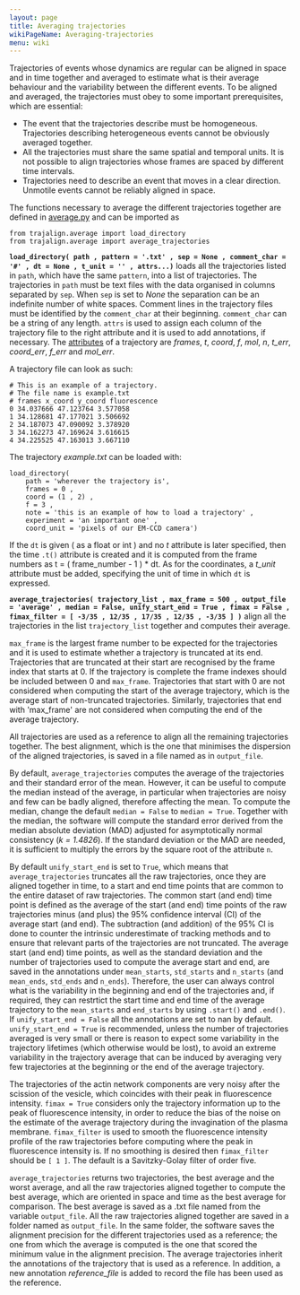 ```yaml
---
layout: page
title: Averaging trajectories
wikiPageName: Averaging-trajectories
menu: wiki
---
```


Trajectories of events whose dynamics are regular can be aligned in space and in time together and averaged to estimate what is their average behaviour and the variability between the different events. 
To be aligned and averaged, the trajectories must obey to some important prerequisites, which are essential:
* The event that the trajectories describe must be homogeneous. Trajectories describing heterogeneous events cannot be obviously averaged together.
* All the trajectories must share the same spatial and temporal units. It is not possible to align trajectories whose frames are spaced by different time intervals.
* Trajectories need to describe an event that moves in a clear direction. Unmotile events cannot be reliably aligned in space. 

The functions necessary to average the different trajectories together are defined in [average.py](https://github.com/apicco/trajectory_alignment/tree/master/trajalign) and can be imported as

	from trajalign.average import load_directory
	from trajalign.average import average_trajectories
    
**`load_directory( path , pattern = '.txt' , sep = None , comment_char = '#' , dt = None , t_unit = '' , attrs...)`** loads all the trajectories listed in `path`, which have the same `pattern`, into a list of trajectories. The trajectories in `path` must be text files with the data organised in columns separated by `sep`. When `sep` is set to _None_ the separation can be an indefinite number of white spaces. Comment lines in the trajectory files must be identified by the `comment_char` at their beginning. `comment_char` can be a string of any length. `attrs` is used to assign each column of the trajectory file to the right attribute and it is used to add annotations, if necessary. The [attributes](The-trajectory-class#trajectory-attributes) of a trajectory are _frames_, _t_, _coord_, _f_, _mol_, _n_, _t_err_, _coord_err_, _f_err_ and _mol_err_. 

A trajectory file can look as such:

	# This is an example of a trajectory. 
	# The file name is example.txt
	# frames x_coord y_coord fluorescence
	0 34.037666 47.123764 3.577058
	1 34.128681 47.177021 3.506692
	2 34.187073 47.090092 3.378920
	3 34.162273 47.169624 3.616615
	4 34.225525 47.163013 3.667110

The trajectory _example.txt_ can be loaded with:

	load_directory( 
		path = 'wherever the trajectory is',
		frames = 0 ,
		coord = (1 , 2) ,
		f = 3 ,
		note = 'this is an example of how to load a trajectory' ,
		experiment = 'an important one' ,
		coord_unit = 'pixels of our EM-CCD camera')

If the `dt` is given ( as a float or int ) and no _t_ attribute is later specified, then the time `.t()` attribute is created and it is computed from the frame numbers as t = ( frame_number - 1 ) * dt. As for the coordinates, a _t_unit_ attribute must be added, specifying the unit of time in which `dt` is expressed.

**`average_trajectories( trajectory_list , max_frame = 500 , output_file = 'average' , median = False, unify_start_end = True , fimax = False , fimax_filter = [ -3/35 , 12/35 , 17/35 , 12/35 , -3/35 ] )`** align all the trajectories in the list `trajectory_list` together and computes their average. 

`max_frame` is the largest frame number to be expected for the trajectories and it is used to estimate whether a trajectory is truncated at its end. Trajectories that are truncated at their start are recognised by the frame index that starts at 0. If the trajectory is complete the frame indexes should be included between 0 and `max_frame`. 
Trajectories that start with 0 are not considered when computing the start of the average trajectory, which is the average start of non-truncated trajectories.
Similarly, trajectories that end with 'max_frame' are not considered when computing the end of the average trajectory.

All trajectories are used as a reference to align all the remaining trajectories together. The best alignment, which is the one that minimises the dispersion of the aligned trajectories, is saved in a file named as in `output_file`. 

By default, `average_trajectories` computes the average of the trajectories and their standard error of the mean. However, it can be useful to compute the median instead of the average, in particular when trajectories are noisy and few can be badly aligned, therefore affecting the mean. To compute the median, change the default `median = False` to `median = True`. Together with the median, the software will compute the standard error derived from the median absolute deviation (MAD) adjusted for asymptotically normal consistency (_k = 1.4826_).  If the standard deviation or the MAD are needed, it is sufficient to multiply the errors by the square root of the attribute `n`.

By default `unify_start_end` is set to `True`, which means that `average_trajectories` truncates all the raw trajectories, once they are aligned together in time, to a start and end time points that are common to the entire dataset of raw trajectories. 
The common start (and end) time point is defined as the average of the start (and end) time points of the raw trajectories minus (and plus) the 95% confidence interval (CI) of the average start (and end). 
The subtraction (and addition) of the 95% CI is done to counter the intrinsic underestimate of tracking methods and to ensure that relevant parts of the trajectories are not truncated. 
The average start (and end) time points, as well as the standard deviation and the number of trajectories used to compute the average start and end, are saved in the annotations under `mean_starts`, `std_starts` and `n_starts` (and `mean_ends`, `std_ends` and `n_ends`). 
Therefore, the user can always control what is the variability in the beginning and end of the trajectories and, if required, they can restrtict the start time and end time of the average trajectory to the `mean_starts` and `end_starts` by using `.start()` and `.end()`. If `unify_start_end = False` all the annotations are set to nan by default.
`unify_start_end = True` is recommended, unless the number of trajectories averaged is very small or there is reason to expect some variability in the trajectory lifetimes (which otherwise would be lost), to avoid an extreme variability in the trajectory average that can be induced by averaging very few trajectories at the beginning or the end of the average trajectory. 

The trajectories of the actin network components are very noisy after the scission of the vesicle, which coincides with their peak in fluorescence intensity. `fimax = True` considers only the trajectory information up to the peak of fluorescence intensity, in order to reduce the bias of the noise on the estimate of the average trajectory during the invagination of the plasma membrane. `fimax_filter` is used to smooth the fluorescence intensity profile of the raw trajectories before computing where the peak in fluorescence intensity is. If no smoothing is desired then `fimax_filter` should be `[ 1 ]`. The default is a Savitzky-Golay filter of order five.

`average_trajectories` returns two trajectories, the best average and the worst average, and all the raw trajectories aligned together to compute the best average, which are oriented in space and time as the best average for comparison. 
The best average is saved as a .txt file named from the variable `output_file`. All the raw trajectories aligned together are saved in a folder named as `output_file`. In the same folder, the software saves the alignment precision for the different trajectories used as a reference; the one from which the average is computed is the one that scored the minimum value in the alignment precision. The average trajectories inherit the annotations of the trajectory that is used as a reference. In addition, a new annotation _reference_file_ is added to record the file has been used as the reference.
